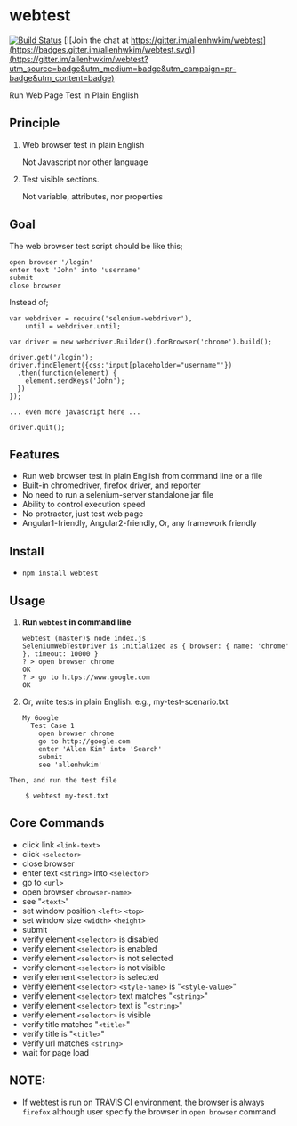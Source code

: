 webtest
=========
[![Build Status](https://travis-ci.org/allenhwkim/webtest.svg?branch=master)](https://travis-ci.org/allenhwkim/webtest)
[![Join the chat at https://gitter.im/allenhwkim/webtest](https://badges.gitter.im/allenhwkim/webtest.svg)](https://gitter.im/allenhwkim/webtest?utm_source=badge&utm_medium=badge&utm_campaign=pr-badge&utm_content=badge)

Run Web Page Test In Plain English

Principle
---------
 
  1. Web browser test in plain English
  
     Not Javascript nor other language
     
  2. Test visible sections. 
  
     Not variable, attributes, nor properties
     
Goal
------
The web browser test script should be like this;

    open browser '/login'
    enter text 'John' into 'username'
    submit
    close browser

Instead of;

    var webdriver = require('selenium-webdriver'),
        until = webdriver.until;

    var driver = new webdriver.Builder().forBrowser('chrome').build();

    driver.get('/login');
    driver.findElement({css:'input[placeholder="username"'})
      .then(function(element) {
        element.sendKeys('John');
      })
    });

    ... even more javascript here ...

    driver.quit();

Features
----------

  * Run web browser test in plain English from command line or a file
  * Built-in chromedriver, firefox driver, and reporter
  * No need to run a selenium-server standalone jar file
  * Ability to control execution speed
  * No protractor, just test web page
  * Angular1-friendly, Angular2-friendly, Or, any framework friendly


Install 
-------
  * `npm install webtest`

Usage
-----

  1. **Run `webtest` in command line**
  
         webtest (master)$ node index.js 
         SeleniumWebTestDriver is initialized as { browser: { name: 'chrome' }, timeout: 10000 }
         ? > open browser chrome
         OK
         ? > go to https://www.google.com
         OK

  1. Or, write tests in plain English. e.g.,  my-test-scenario.txt

         My Google
           Test Case 1
             open browser chrome
             go to http://google.com
             enter 'Allen Kim' into 'Search'
             submit
             see 'allenhwkim'

    Then, and run the test file

        $ webtest my-test.txt

Core Commands
-------------

  * click link `<link-text>`
  * click `<selector>`
  * close browser
  * enter text `<string>` into `<selector>`
  * go to `<url>`
  * open browser `<browser-name>`
  * see "`<text>`"
  * set window position `<left>` `<top>`
  * set window size `<width>` `<height>`
  * submit
  * verify element `<selector>` is disabled
  * verify element `<selector>` is enabled
  * verify element `<selector>` is not selected
  * verify element `<selector>` is not visible
  * verify element `<selector>` is selected
  * verify element `<selector>` `<style-name>` is "`<style-value>`"
  * verify element `<selector>` text matches "`<string>`"
  * verify element `<selector>` text is "`<string>`"
  * verify element `<selector>` is visible
  * verify title matches "`<title>`"
  * verify title is "`<title>`"
  * verify url matches `<string>`
  * wait for page load

NOTE: 
-----
 
  * If webtest is run on TRAVIS CI environment, the browser is always `firefox` 
    although user specify the browser in `open browser` command
